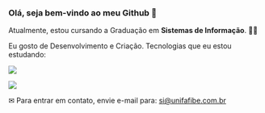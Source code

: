 ### Olá, seja bem-vindo ao meu Github 👋

<!-- ![banner](http://img.thecodepost.org/2015/01/T-Rex-game-hidden.gif) -->

Atualmente, estou cursando a Graduação em **Sistemas de Informação**. 👨‍💻

Eu gosto de Desenvolvimento e Criação. Tecnologias que eu estou estudando:

<a href="https://www.linkedin.com/in/rodrigo-gonçalves-santana"><img src="https://img.shields.io/badge/GitHub-100000?style=for-the-badge&logo=github&logoColor=white" /><a/>

<img src="https://img.shields.io/badge/java-%231572B6.svg?&style=for-the-badge&logo=php&logoColor=blue"/>


✉ Para entrar em contato, envie e-mail para: si@unifafibe.com.br


